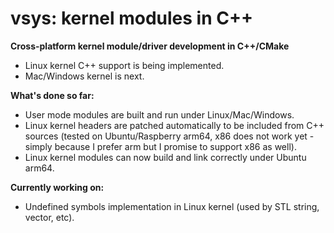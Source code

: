 # vsys: kernel modules in C++
**Cross-platform kernel module/driver development in C++/CMake**
- Linux kernel C++ support is being implemented. 
- Mac/Windows kernel is next.

**What's done so far:**
- User mode modules are built and run under Linux/Mac/Windows.
- Linux kernel headers are patched automatically to be included from C++ sources (tested on Ubuntu/Raspberry arm64, x86 does not work yet - simply because I prefer arm but I promise to support x86 as well).
- Linux kernel modules can now build and link correctly under Ubuntu arm64.

**Currently working on:**
- Undefined symbols implementation in Linux kernel (used by STL string, vector, etc).
